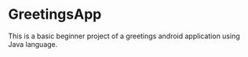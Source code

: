 # GreetingsApp
This is a basic beginner project of a greetings android application using Java language.
